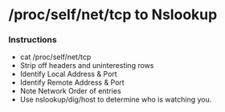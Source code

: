 # /proc/self/net/tcp to Nslookup

### Instructions
* cat /proc/self/net/tcp
* Strip off headers and uninteresting rows
* Identify Local Address & Port
* Identify Remote Address & Port
* Note Network Order of entries
* Use nslookup/dig/host to determine who is watching you.